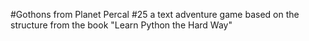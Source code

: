 #Gothons from Planet Percal #25
a text adventure game based on the structure from the book "Learn Python the Hard Way"
